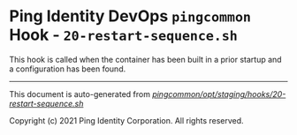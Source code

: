 
# Ping Identity DevOps `pingcommon` Hook - `20-restart-sequence.sh`
 This hook is called when the container has been built in a prior startup
 and a configuration has been found.

---
This document is auto-generated from _[pingcommon/opt/staging/hooks/20-restart-sequence.sh](https://github.com/pingidentity/pingidentity-docker-builds/blob/master/pingcommon/opt/staging/hooks/20-restart-sequence.sh)_

Copyright (c) 2021 Ping Identity Corporation. All rights reserved.
